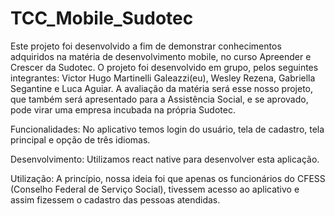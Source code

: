 # TCC_Mobile_Sudotec

Este projeto foi desenvolvido a fim de demonstrar conhecimentos adquiridos na matéria de desenvolvimento mobile, no curso Apreender e Crescer da Sudotec.
O projeto foi desenvolvido em grupo, pelos seguintes integrantes: Victor Hugo Martinelli Galeazzi(eu), Wesley Rezena, Gabriella Segantine e Luca Aguiar.
A avaliação da matéria será esse nosso projeto, que também será apresentado para a Assistência Social, e se aprovado, pode virar uma empresa incubada na própria Sudotec.

Funcionalidades: No aplicativo temos login do usuário, tela de cadastro, tela principal e opção de três idiomas.

Desenvolvimento: Utilizamos react native para desenvolver esta aplicação.

Utilização: A princípio, nossa ideia foi que apenas os funcionários do CFESS (Conselho Federal de Serviço Social), tivessem acesso ao aplicativo e assim fizessem o
cadastro das pessoas atendidas.
